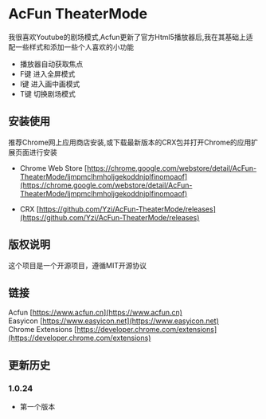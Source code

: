 # AcFun TheaterMode

我很喜欢Youtube的剧场模式,Acfun更新了官方Html5播放器后,我在其基础上适配一些样式和添加一些个人喜欢的小功能  
* 播放器自动获取焦点
* F键 进入全屏模式
* I键 进入画中画模式
* T键 切换剧场模式

## 安装使用
推荐Chrome网上应用商店安装,或下载最新版本的CRX包并打开Chrome的应用扩展页面进行安装

* Chrome Web Store [https://chrome.google.com/webstore/detail/AcFun-TheaterMode/ljmpmclhmholjgekoddnjplfinomoaof](https://chrome.google.com/webstore/detail/AcFun-TheaterMode/ljmpmclhmholjgekoddnjplfinomoaof)

* CRX [https://github.com/Yzi/AcFun-TheaterMode/releases](https://github.com/Yzi/AcFun-TheaterMode/releases)

## 版权说明
这个项目是一个开源项目，遵循MIT开源协议

## 链接
Acfun [https://www.acfun.cn](https://www.acfun.cn)  
Easyicon [https://www.easyicon.net](https://www.easyicon.net)  
Chrome Extensions [https://developer.chrome.com/extensions](https://developer.chrome.com/extensions)

## 更新历史
### 1.0.24
* 第一个版本